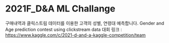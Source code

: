 # 2021F_D&A ML Challange

구매내역과 클릭스트림 데이터를 이용한 고객의 성별, 연령대 예측합니다.
Gender and Age prediction contest using clickstream data
대회 링크 : https://www.kaggle.com/c/2021-d-and-a-kaggle-competition/team
